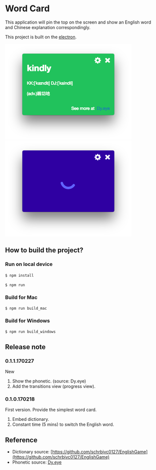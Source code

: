 # Word Card

This application will pin the top on the screen and show an English word and Chinese explanation correspondingly. 

This project is built on the [electron](http://electron.atom.io).

![Screenshot main](./document/screenshot_main.png)
![Screenshot main](./document/screenshot_in_progress.png)

## How to build the project?
### Run on local device
`$ npm install`

`$ npm run`

### Build for Mac
`$ npm run build_mac`

### Build for Windows
`$ npm run build_windows`

## Release note
### 0.1.1.170227
New

1. Show the phonetic. (source: Dy.eye)
2. Add the transitions view (progress view).


### 0.1.0.170218
First version. Provide the simplest word card.

1. Embed dictionary.
2. Constant time (5 mins) to switch the English word.

## Reference
* Dictionary source: [https://github.com/schrbjvc0127/EnglishGame](https://github.com/schrbjvc0127/EnglishGame)
* Phonetic source: [Dy.eye](http://yun.dreye.com/)